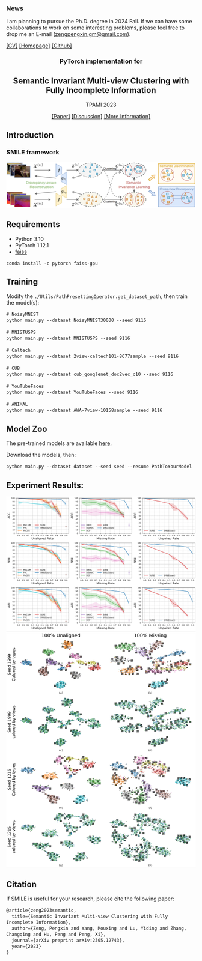### News
I am planning to pursue the Ph.D. degree in 2024 Fall. If we can have some collaborations to work on some interesting problems, please feel free to drop me an E-mail ([zengpengxin.gm@gmail.com](mailto:zengpengxin.gm@gmail.com)). 

 [[CV]](https://github.com/PengxinZeng/PengxinZeng.github.io/blob/master/CV_Pengxin_SichuanUniversity.pdf)  [[Homepage]](https://pengxinzeng.github.io/)  [[Github]](https://github.com/PengxinZeng?tab=repositories)




<div align="center">


### PyTorch implementation for 

  ## Semantic Invariant Multi-view Clustering with Fully Incomplete Information

TPAMI 2023
  
[[Paper]](https://arxiv.org/abs/2305.12743)                [[Discussion]](https://github.com/PengxinZeng/2023-TPAMI-SMILE/issues)  [[More Information]](https://github.com/PengxinZeng?tab=repositories)
</div>


## Introduction

### SMILE framework
<img src="https://github.com/PengxinZeng/2023-TPAMI-SMILE/blob/main/Fig2.png"  width="740"  />

## Requirements

- Python 3.10
- PyTorch 1.12.1
- [faiss](https://anaconda.org/pytorch/faiss-gpu)
```
conda install -c pytorch faiss-gpu
```
  
## Training

Modify the ```./Utils/PathPresettingOperator.get_dataset_path```, then train the model(s):
```train
# NoisyMNIST 
python main.py --dataset NoisyMNIST30000 --seed 9116  
  
# MNISTUSPS 
python main.py --dataset MNISTUSPS --seed 9116
  
# Caltech     
python main.py --dataset 2view-caltech101-8677sample --seed 9116  
  
# CUB 
python main.py --dataset cub_googlenet_doc2vec_c10 --seed 9116  

# YouTubeFaces    
python main.py --dataset YouTubeFaces --seed 9116

# ANIMAL    
python main.py --dataset AWA-7view-10158sample --seed 9116  
```

## Model Zoo
The pre-trained models are available [here](https://drive.google.com/drive/folders/1M1XM5-ceeW6paYf4WaPFwfbcs_6wOg8_?usp=sharing). 


Download the models, then:
```
python main.py --dataset dataset --seed seed --resume PathToYourModel
```

## Experiment Results:
<img src="https://github.com/PengxinZeng/2023-TPAMI-SMILE/blob/main/Exp2.png"  width="740"  />
<img src="https://github.com/PengxinZeng/2023-TPAMI-SMILE/blob/main/Exp3.png"  width="600"  />



## Citation

If SMILE is useful for your research, please cite the following paper:

```
@article{zeng2023semantic,
  title={Semantic Invariant Multi-view Clustering with Fully Incomplete Information},
  author={Zeng, Pengxin and Yang, Mouxing and Lu, Yiding and Zhang, Changqing and Hu, Peng and Peng, Xi},
  journal={arXiv preprint arXiv:2305.12743},
  year={2023}
}
```





































